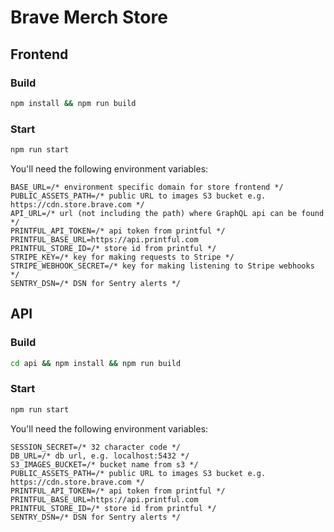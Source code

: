 # Brave Merch Store

## Frontend

### Build

```bash
npm install && npm run build
```

### Start

```bash
npm run start
```

You'll need the following environment variables:

```
BASE_URL=/* environment specific domain for store frontend */
PUBLIC_ASSETS_PATH=/* public URL to images S3 bucket e.g. https://cdn.store.brave.com */
API_URL=/* url (not including the path) where GraphQL api can be found */
PRINTFUL_API_TOKEN=/* api token from printful */
PRINTFUL_BASE_URL=https://api.printful.com
PRINTFUL_STORE_ID=/* store id from printful */
STRIPE_KEY=/* key for making requests to Stripe */
STRIPE_WEBHOOK_SECRET=/* key for making listening to Stripe webhooks */
SENTRY_DSN=/* DSN for Sentry alerts */
```

## API

### Build

```bash
cd api && npm install && npm run build
```

### Start

```bash
npm run start
```

You'll need the following environment variables:

```
SESSION_SECRET=/* 32 character code */
DB_URL=/* db url, e.g. localhost:5432 */
S3_IMAGES_BUCKET=/* bucket name from s3 */
PUBLIC_ASSETS_PATH=/* public URL to images S3 bucket e.g. https://cdn.store.brave.com */
PRINTFUL_API_TOKEN=/* api token from printful */
PRINTFUL_BASE_URL=https://api.printful.com
PRINTFUL_STORE_ID=/* store id from printful */
SENTRY_DSN=/* DSN for Sentry alerts */
```

